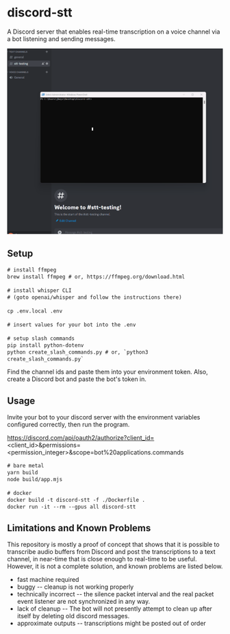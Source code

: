 # discord-stt
A Discord server that enables real-time transcription on a voice channel via a bot listening and sending messages. 

![Discord Speech-to-Text](https://github.com/jkeys-dev/discord-stt/blob/main/static/discord-stt.gif?raw=true)

## Setup

```
# install ffmpeg
brew install ffmpeg # or, https://ffmpeg.org/download.html

# install whisper CLI
# (goto openai/whisper and follow the instructions there)

cp .env.local .env

# insert values for your bot into the .env

# setup slash commands
pip install python-dotenv
python create_slash_commands.py # or, `python3 create_slash_commands.py`
```

Find the channel ids and paste them into your environment token. Also, create a Discord bot and paste the bot's token in.

## Usage

Invite your bot to your discord server with the environment variables configured correctly, then run the program.

https://discord.com/api/oauth2/authorize?client_id=<client_id>&permissions=<permission_integer>&scope=bot%20applications.commands

```
# bare metal
yarn build
node build/app.mjs

# docker
docker build -t discord-stt -f ./Dockerfile .
docker run -it --rm --gpus all discord-stt

```

## Limitations and Known Problems

This repository is mostly a proof of concept that shows that it is possible to transcribe audio buffers from Discord and post the transcriptions to a text channel, in near-time that is close enough to real-time to be useful. However, it is not a complete solution, and known problems are listed below.

- fast machine required
- buggy -- cleanup is not working properly
- technically incorrect -- the silence packet interval and the real packet event listener are not synchronized in any way. 
- lack of cleanup -- The bot will not presently attempt to clean up after itself by deleting old discord messages. 
- approximate outputs -- transcriptions might be posted out of order
